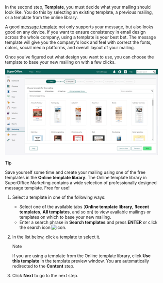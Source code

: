 <!-- markdownlint-disable-file MD041 -->
In the second step, **Template**, you must decide what your mailing should look like. You do this by selecting an existing template, a previous mailing, or a template from the online library.

A good [message template][1] not only supports your message, but also looks good on any device. If you want to ensure consistency in email design across the whole company, using a template is your best bet. The message template will give you the company's look and feel with correct the fonts, colors, social media platforms, and overall layout of your mailing.

Once you’ve figured out what design you want to use, you can choose the template to base your new mailing on with a few clicks.

![Choose your corporate template from one of the many templates available in our online library before adding your content -screenshot][img2]

> [!TIP]
> Save yourself some time and create your mailing using one of the free templates in the **Online template library**. The Online template library in SuperOffice Marketing contains a wide selection of professionally designed message template. Free for use!

1. Select a template in one of the following ways:
    * Select one of the available tabs (**Online template library**, **Recent templates**, **All templates**, and so on) to view available mailings or templates on which to base your new mailing.
    * Enter a search phrase in **Search templates** and press **ENTER** or click the search icon ![icon][img1].

2. In the list below, click a template to select it.

    > [!NOTE]
    > If you are using a template from the Online template library, click **Use this template** in the template preview window. You are automatically redirected to the **Content** step.

3. Click **Next** to go to the next step.

<!-- Referenced links -->
[1]: ../../../../learn/work-with-messages-and-templates.md

<!-- Referenced images -->
[img1]: ../../../../../../../common/icons/nav-search.png
[img2]: media/work-with-templates.png

